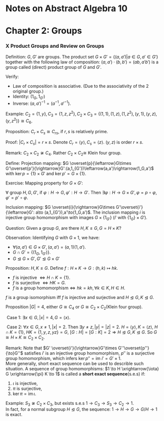 # Notes on Abstract Algebra 10

# Chapter 2: Groups

### X Product Groups and Review on Groups

Definition: $G,G'$ are groups. The product set $G\times G'=\{(a,a')|a\in G,a'\in G'\}$ together with the following law of composition: $(a,a')\cdot (b,b') = (ab,a'b')$ is a group called (direct) product group of $G$ and $G'$.

Verify:

- Law of composition is associative. (Due to the associativity of the $2$ original group.)
- Identity: $(1_G,1_{G'})$
- Inverse: $(a,a')^{-1} = (a^{-1},a'^{-1})$.

Example: $C_2= \{1,y\},C_3 = \{1,z,z^2\},C_2\times C_3 = \{(1,1),(1,z),(1,z^2),(y,1),(y,z),(y,z^2)\}\cong C_6$.

Proposition: $C_r\times C_s\cong C_{rs}$, if $r,s$ is relatively prime.

Proof: $|C_r\times C_s| = r\times s$. Denote $C_r = \langle y \rangle ,C_s = \langle z\rangle$. $(y,z)$ is order $r\times s$.

Remark: $C_2\times C_2 \not \cong C_4$. Rather $C_2\times C_2 \cong$ Klein four group.

Define: Projection mapping: $G \overset{p}{\leftarrow}G\times G'\overset{p'}{\rightarrow}G':(a,1_{G'})\leftarrow(a,a')\rightarrow(1_G,a')$ with $\ker p = \{1\}\times G'$ and $\ker p' = G\times\{1\}$.

Exercise: Mapping property for $G\times G'$:

$\forall$ group $H,G,G'$, if $\varphi:H\to G,\varphi': H\to G'$. Then $\exists \varphi: H\to G\times G', \varphi = p\circ \varphi, \varphi' = p' \circ \varphi$.

Inclusion mapping: $G \overset{i}{\rightarrow}G\times G'\overset{i'}{\leftarrow}G': a\to (a,1_{G'}),a'\to(1_G,a')$. The inclusion mapping $i$ is injective group homomorphism with images $G\times \{1_{G'}\}$ ($i'$ with $\{1_{G}\}\times G'$).

Question: Given a group $G$, are there $H,K\leq G,G = H\times K$?

Observation: Identifying $G$ with $G\times 1$, we have:

- $\forall(a,a')\in G\times G',(a,a') = (a,1)(1,a')$.
- $G\cap G' = \{(1_G,1_{G'})\}$.
- $G\trianglelefteq G\times G',G'\trianglelefteq G\times G'$

Proposition: $H,K\leq G$. Define $f:H\times K \to G: (h,k)\mapsto hk$.

- $f$ is injective $\Leftrightarrow H\cap K=\{1\}$.
- $f$ is surjective $\Leftrightarrow HK = {G}$.
- $f$ is a group homomorphism$\Leftrightarrow hk = kh,\forall k\in K, H\in H$.

$f$ is a group isomorphism iff $f$ is injective and surjective and $H\trianglelefteq G, K\trianglelefteq G$.

Proposition $|G| = 4$, either $G\cong C_4$ or $G\cong C_2\times C_2$(Klein four group).

​	Case $1$: $\exists x \in G,|x| = 4, G=\langle x \rangle$.

​	Case $2$: $\forall x \in G, x\not = 1, |x| = 2$. Then $\exists y\not = z, |y| = |z| = 2.$ $H = \langle y \rangle, K = \langle z\rangle$, $H\cap K = \{1\}$, $HK = \{1,y,z,yz\} = G$, $[G:H] = [G:K]=2\Rightarrow H\trianglelefteq G, K\trianglelefteq G$. So $G\cong H\times K \cong C_2\times C_2$.

Remark: Note that $G' \overset{i'}{\rightarrow}G'\times G''\overset{p''}{\to}G''$ satisfies $i'$ is an injective group homomorphism, $p''$ is a surjective group homomorphism, which infers $\ker p'' = \text{im } i' = G'\times 1$.    
More generally, short exact sequence can be used to describle such situation. A sequence of group homomorphisms: $1 \to H \xrightarrow{\iota} G \xrightarrow{\pi} K \to 1$  is called a **short exact sequence**(s.e.s) if:
1. $\iota$ is injective,  
2. $\pi$ is surjective,  
3. $\ker \pi = \operatorname{im} \iota$.  

Example: $S_3\not \cong C_2\times C_3$, but exists s.e.s $1\to C_3\to S_3\to C_2 \to 1$.    
In fact, for a normal subgroup $H \trianglelefteq G$, the sequence: $1 \to H \to G \to G/H \to 1$ is exact. 